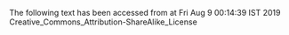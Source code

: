 The following text has been accessed from at Fri Aug 9 00:14:39 IST 2019
Creative_Commons_Attribution-ShareAlike_License
